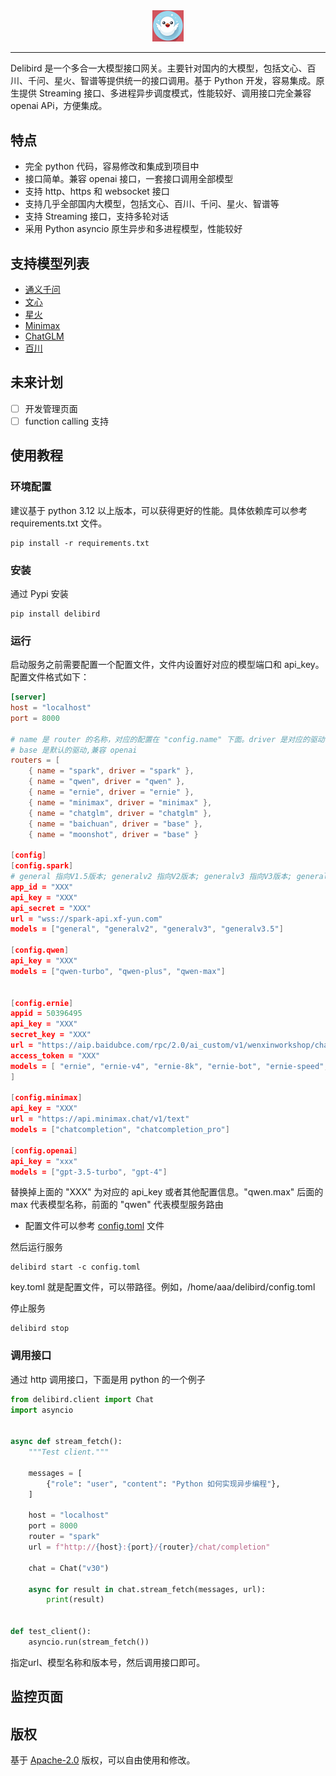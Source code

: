 <div align="center">
  <picture>
    <img alt="Delibird" src="images/describe.png" width=10%>
  </picture>
</div>

---
Delibird 是一个多合一大模型接口网关。主要针对国内的大模型，包括文心、百川、千问、星火、智谱等提供统一的接口调用。基于 Python 开发，容易集成。原生提供 Streaming 接口、多进程异步调度模式，性能较好、调用接口完全兼容 openai APi，方便集成。

## 特点

- 完全 python 代码，容易修改和集成到项目中
- 接口简单。兼容 openai 接口，一套接口调用全部模型
- 支持 http、https 和 websocket 接口
- 支持几乎全部国内大模型，包括文心、百川、千问、星火、智谱等
- 支持 Streaming 接口，支持多轮对话
- 采用 Python asyncio 原生异步和多进程模型，性能较好

## 支持模型列表

- [通义千问](https://dashscope.console.aliyun.com/model)
- [文心](https://cloud.baidu.com/product/wenxinworkshop)
- [星火](https://xinghuo.xfyun.cn/sparkapi)
- [Minimax](https://api.minimax.chat/)
- [ChatGLM](https://open.bigmodel.cn/dev/api)
- [百川](https://www.baichuan-ai.com/home)

## 未来计划
- [ ] 开发管理页面
- [ ] function calling 支持

## 使用教程

### 环境配置

建议基于 python 3.12 以上版本，可以获得更好的性能。具体依赖库可以参考 requirements.txt 文件。

~~~shell
pip install -r requirements.txt
~~~

### 安装

通过 Pypi 安装

~~~shell
pip install delibird
~~~

### 运行

启动服务之前需要配置一个配置文件，文件内设置好对应的模型端口和 api_key。配置文件格式如下：

```toml
[server]
host = "localhost"
port = 8000

# name 是 router 的名称，对应的配置在 "config.name" 下面。driver 是对应的驱动名称。
# base 是默认的驱动,兼容 openai
routers = [
    { name = "spark", driver = "spark" },
    { name = "qwen", driver = "qwen" },
    { name = "ernie", driver = "ernie" },
    { name = "minimax", driver = "minimax" },
    { name = "chatglm", driver = "chatglm" },
    { name = "baichuan", driver = "base" },
    { name = "moonshot", driver = "base" }

[config]
[config.spark]
# general 指向V1.5版本; generalv2 指向V2版本; generalv3 指向V3版本; generalv3.5 指向V3.5版本;
app_id = "XXX"
api_key = "XXX"
api_secret = "XXX"
url = "wss://spark-api.xf-yun.com"
models = ["general", "generalv2", "generalv3", "generalv3.5"]

[config.qwen]
api_key = "XXX"
models = ["qwen-turbo", "qwen-plus", "qwen-max"]


[config.ernie]
appid = 50396495
api_key = "XXX"
secret_key = "XXX"
url = "https://aip.baidubce.com/rpc/2.0/ai_custom/v1/wenxinworkshop/chat"
access_token = "XXX"
models = [ "ernie", "ernie-v4", "ernie-8k", "ernie-bot", "ernie-speed", "ernie-bot-turbo",
]

[config.minimax]
api_key = "XXX"
url = "https://api.minimax.chat/v1/text"
models = ["chatcompletion", "chatcompletion_pro"]

[config.openai]
api_key = "xxx"
models = ["gpt-3.5-turbo", "gpt-4"]
```

替换掉上面的 "XXX" 为对应的 api_key 或者其他配置信息。"qwen.max" 后面的 max 代表模型名称，前面的 "qwen" 代表模型服务路由

- 配置文件可以参考 [config.toml](./examples/config.toml) 文件

然后运行服务

```shell
delibird start -c config.toml
```
key.toml 就是配置文件，可以带路径。例如，/home/aaa/delibird/config.toml

停止服务

```shell
delibird stop
```

### 调用接口
通过 http 调用接口，下面是用 python 的一个例子

```python
from delibird.client import Chat
import asyncio


async def stream_fetch():
    """Test client."""

    messages = [
        {"role": "user", "content": "Python 如何实现异步编程"},
    ]

    host = "localhost"
    port = 8000
    router = "spark"
    url = f"http://{host}:{port}/{router}/chat/completion"

    chat = Chat("v30")

    async for result in chat.stream_fetch(messages, url):
        print(result)


def test_client():
    asyncio.run(stream_fetch())
```

指定url、模型名称和版本号，然后调用接口即可。

## 监控页面



## 版权
基于 [Apache-2.0](LICENSE) 版权，可以自由使用和修改。
